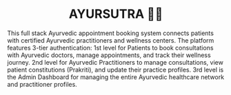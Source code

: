 <div align="center">
  
# AYURSUTRA 🌿💚
</div>

This full stack Ayurvedic appointment booking system connects patients with certified Ayurvedic practitioners and wellness centers. The platform features 3-tier authentication: 1st level for Patients to book consultations with Ayurvedic doctors, manage appointments, and track their wellness journey. 2nd level for Ayurvedic Practitioners to manage consultations, view patient constitutions (Prakriti), and update their practice profiles. 3rd level is the Admin Dashboard for managing the entire Ayurvedic healthcare network and practitioner profiles.




